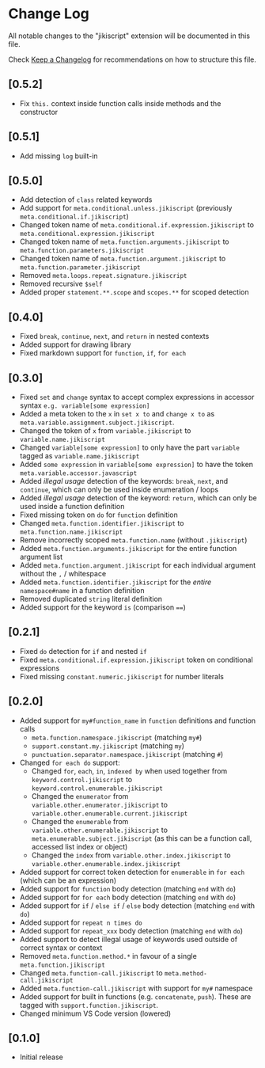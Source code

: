 # Change Log

All notable changes to the "jikiscript" extension will be documented in this file.

Check [Keep a Changelog](http://keepachangelog.com/) for recommendations on how to structure this file.

## [0.5.2]

- Fix `this.` context inside function calls inside methods and the constructor

## [0.5.1]

- Add missing `log` built-in

## [0.5.0]

- Add detection of `class` related keywords
- Add support for `meta.conditional.unless.jikiscript` (previously `meta.conditional.if.jikiscript`)
- Changed token name of `meta.conditional.if.expression.jikiscript` to `meta.conditional.expression.jikiscript`
- Changed token name of `meta.function.arguments.jikiscript` to `meta.function.parameters.jikiscript`
- Changed token name of `meta.function.argument.jikiscript` to `meta.function.parameter.jikiscript`
- Removed `meta.loops.repeat.signature.jikiscript`
- Removed recursive `$self`
- Added proper `statement.**.scope` and `scopes.**` for scoped detection

## [0.4.0]

- Fixed `break`, `continue`, `next`, and `return` in nested contexts
- Added support for drawing library
- Fixed markdown support for `function`, `if`, `for each`

## [0.3.0]

- Fixed `set` and `change` syntax to accept complex expressions in accessor syntax `e.g. variable[some expression]`
- Added a meta token to the `x` in `set x to` and `change x to` as `meta.variable.assignment.subject.jikiscript`.
- Changed the token of `x` from `variable.jikiscript` to `variable.name.jikiscript`
- Changed `variable[some expression]` to only have the part `variable` tagged as `variable.name.jikiscript`
- Added `some expression` in `variable[some expression]` to have the token `meta.variable.accessor.javascript`
- Added _illegal usage_ detection of the keywords: `break`, `next`, and `continue`, which can only be used inside enumeration / loops
- Added _illegal usage_ detection of the keyword: `return`, which can only be used inside a function definition
- Fixed missing token on `do` for `function` definition
- Changed `meta.function.identifier.jikiscript` to `meta.function.name.jikiscript`
- Remove incorrectly scoped `meta.function.name` (without `.jikiscript`)
- Added `meta.function.arguments.jikiscript` for the entire function argument list
- Added `meta.function.argument.jikiscript` for each individual argument without the `,` / whitespace
- Added `meta.function.identifier.jikiscript` for the _entire_ `namespace#name` in a function definition
- Removed duplicated `string` literal definition
- Added support for the keyword `is` (comparison `==`)

## [0.2.1]

- Fixed `do` detection for `if` and nested `if`
- Fixed `meta.conditional.if.expression.jikiscript` token on conditional expressions
- Fixed missing `constant.numeric.jikiscript` for number literals

## [0.2.0]

- Added support for `my#function_name` in `function` definitions and function calls
  - `meta.function.namespace.jikiscript` (matching `my#`)
  - `support.constant.my.jikiscript` (matching `my`)
  - `punctuation.separator.namespace.jikiscript` (matching `#`)
- Changed `for each do` support:
  - Changed `for`, `each`, `in`, `indexed by` when used together from `keyword.control.jikiscript` to `keyword.control.enumerable.jikiscript`
  - Changed the `enumerator` from `variable.other.enumerator.jikiscript` to `variable.other.enumerable.current.jikiscript`
  - Changed the `enumerable` from `variable.other.enumerable.jikiscript` to `meta.enumerable.subject.jikiscript` (as this can be a function call, accessed list index or object)
  - Changed the `index` from `variable.other.index.jikiscript` to `variable.other.enumerable.index.jikiscript`
- Added support for correct token detection for `enumerable` in `for each` (which can be an expression)
- Added support for `function` body detection (matching `end` with `do`)
- Added support for `for each` body detection (matching `end` with `do`)
- Added support for `if` / `else if` / `else` body detection (matching `end` with `do`)
- Added support for `repeat n times do`
- Added support for `repeat_xxx` body detection (matching `end` with `do`)
- Added support to detect illegal usage of keywords used outside of correct syntax or context
- Removed `meta.function.method.*` in favour of a single `meta.function.jikiscript`
- Changed `meta.function-call.jikiscript` to `meta.method-call.jikiscript`
- Added `meta.function-call.jikiscript` with support for `my#` namespace
- Added support for built in functions (e.g. `concatenate`, `push`). These are tagged with `support.function.jikiscript`.
- Changed minimum VS Code version (lowered)

## [0.1.0]

- Initial release
